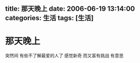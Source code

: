 title: 那天晚上
date: 2006-06-19 13:14:00
categories:  生活
tags: [生活]
---

# 那天晚上
突然间
有些不了解最爱的人了
感觉新奇
而又富有挑战
有意思